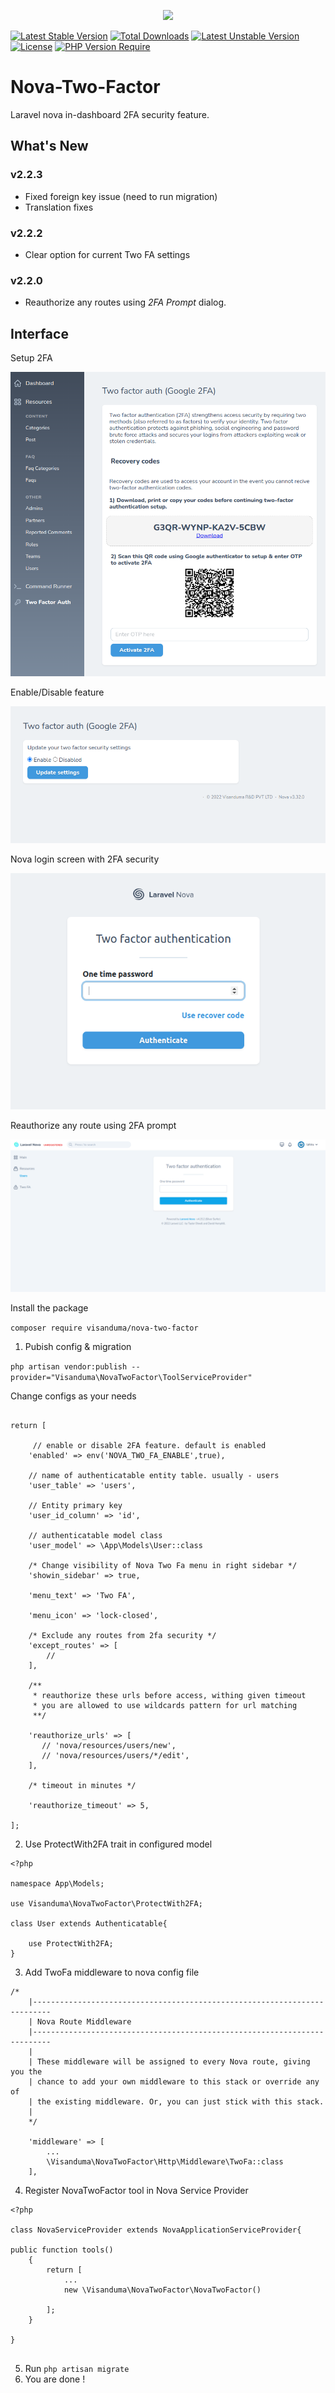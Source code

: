 <p align="center">

<img src="https://github.com/Visanduma/nova-two-factor/blob/c26d41cb38c5850e7ee3863e34e5fd3b0c3f18a5/resources/img/nova-two-factor-banner.png?raw=true" />

</p>

[![Latest Stable Version](http://poser.pugx.org/visanduma/nova-two-factor/v)](https://packagist.org/packages/visanduma/nova-two-factor) [![Total Downloads](http://poser.pugx.org/visanduma/nova-two-factor/downloads)](https://packagist.org/packages/visanduma/nova-two-factor) [![Latest Unstable Version](http://poser.pugx.org/visanduma/nova-two-factor/v/unstable)](https://packagist.org/packages/visanduma/nova-two-factor) [![License](http://poser.pugx.org/visanduma/nova-two-factor/license)](https://packagist.org/packages/visanduma/nova-two-factor) [![PHP Version Require](http://poser.pugx.org/visanduma/nova-two-factor/require/php)](https://packagist.org/packages/visanduma/nova-two-factor)

# Nova-Two-Factor
Laravel nova in-dashboard 2FA security feature.


## What's New

### v2.2.3
- Fixed foreign key issue (need to run migration)
- Translation fixes

### v2.2.2
- Clear option for current Two  FA settings
### v2.2.0
- Reauthorize any routes using *2FA Prompt* dialog.



## Interface

Setup 2FA

![screenshot](/resources/img/sc-1.png)

Enable/Disable feature

![screenshot](/resources/img/sc-2.png)

Nova login screen with 2FA security

![screenshot](/resources/img/sc-3.png)

Reauthorize any route using 2FA prompt

![screenshot](/resources/img/sc-4.png)

Install the package

`` composer require visanduma/nova-two-factor ``


1. Pubish config & migration

`` php artisan vendor:publish --provider="Visanduma\NovaTwoFactor\ToolServiceProvider" ``


Change configs as your needs

``` 

return [
    
     // enable or disable 2FA feature. default is enabled
    'enabled' => env('NOVA_TWO_FA_ENABLE',true),
    
    // name of authenticatable entity table. usually - users
    'user_table' => 'users',
    
    // Entity primary key
    'user_id_column' => 'id',
    
    // authenticatable model class
    'user_model' => \App\Models\User::class

    /* Change visibility of Nova Two Fa menu in right sidebar */
    'showin_sidebar' => true,

    'menu_text' => 'Two FA',

    'menu_icon' => 'lock-closed',

    /* Exclude any routes from 2fa security */
    'except_routes' => [
        //
    ],

    /**
     * reauthorize these urls before access, withing given timeout
     * you are allowed to use wildcards pattern for url matching
     **/

    'reauthorize_urls' => [
       // 'nova/resources/users/new',
       // 'nova/resources/users/*/edit',
    ],

    /* timeout in minutes */

    'reauthorize_timeout' => 5,

];

```


2. Use ProtectWith2FA trait in configured model

``` 
<?php

namespace App\Models;

use Visanduma\NovaTwoFactor\ProtectWith2FA;

class User extends Authenticatable{

    use ProtectWith2FA;
}

```



3. Add TwoFa middleware to nova config file


``` 
/*
    |--------------------------------------------------------------------------
    | Nova Route Middleware
    |--------------------------------------------------------------------------
    |
    | These middleware will be assigned to every Nova route, giving you the
    | chance to add your own middleware to this stack or override any of
    | the existing middleware. Or, you can just stick with this stack.
    |
    */

    'middleware' => [
        ...
        \Visanduma\NovaTwoFactor\Http\Middleware\TwoFa::class
    ],

```


4. Register NovaTwoFactor tool in Nova Service Provider

``` 
<?php

class NovaServiceProvider extends NovaApplicationServiceProvider{

public function tools()
    {
        return [
            ...
            new \Visanduma\NovaTwoFactor\NovaTwoFactor()

        ];
    }

}


```

5. Run `` php artisan migrate ``
6. You are done !

